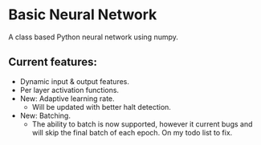 # Basic Neural Network
A class based Python neural network using numpy.

## Current features:

 * Dynamic input & output features.
 * Per layer activation functions.
 * New: Adaptive learning rate.
    * Will be updated with better halt detection.
 * New: Batching.
    * The ability to batch is now supported, however it current bugs and will skip the final batch of each epoch. On my todo list to fix.
